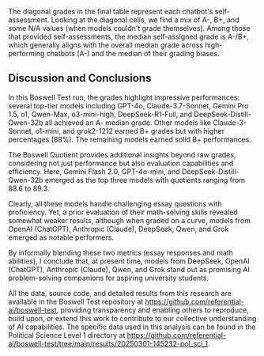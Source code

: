 The diagonal grades in the final table represent each chatbot's self-assessment. Looking at the diagonal cells, we find a mix of A-, B+, and some N/A values (when models couldn't grade themselves). Among those that provided self-assessments, the median self-assigned grade is A-/B+, which generally aligns with the overall median grade across high-performing chatbots (A-) and the median of their grading biases.

## Discussion and Conclusions

In this Boswell Test run, the grades highlight impressive performances: several top-tier models including GPT-4o, Claude-3.7-Sonnet, Gemini Pro 1.5, o1, Qwen-Max, o3-mini-high, DeepSeek-R1-Full, and DeepSeek-Distill-Qwen-32b all achieved an A- median grade. Other models like Claude-3-Sonnet, o1-mini, and grok2-1212 earned B+ grades but with higher percentages (88%). The remaining models earned solid B+ performances. 

The Boswell Quotient provides additional insights beyond raw grades, considering not just performance but also evaluation capabilities and efficiency. Here, Gemini Flash 2.0, GPT-4o-mini, and DeepSeek-Distill-Qwen-32b emerged as the top three models with quotients ranging from 88.6 to 89.3.

Clearly, all these models handle challenging essay questions with proficiency. Yet, a prior evaluation of their math-solving skills revealed somewhat weaker results, although when graded on a curve, models from OpenAI (ChatGPT), Anthropic (Claude), DeepSeek, Qwen, and Grok emerged as notable performers. 

By informally blending these two metrics (essay responses and math abilities), I conclude that, at present time, models from DeepSeek, OpenAI (ChatGPT), Anthropic (Claude), Qwen, and Grok stand out as promising AI problem-solving companions for aspiring university students.

All the data, source code, and detailed results from this research are available in the Boswell Test repository at https://github.com/referential-ai/boswell-test, providing transparency and enabling others to reproduce, build upon, or extend this work to contribute to our collective understanding of AI capabilities. The specific data used in this analysis can be found in the Political Science Level 1 directory at https://github.com/referential-ai/boswell-test/tree/main/results/20250301-145232-pol_sci_1.